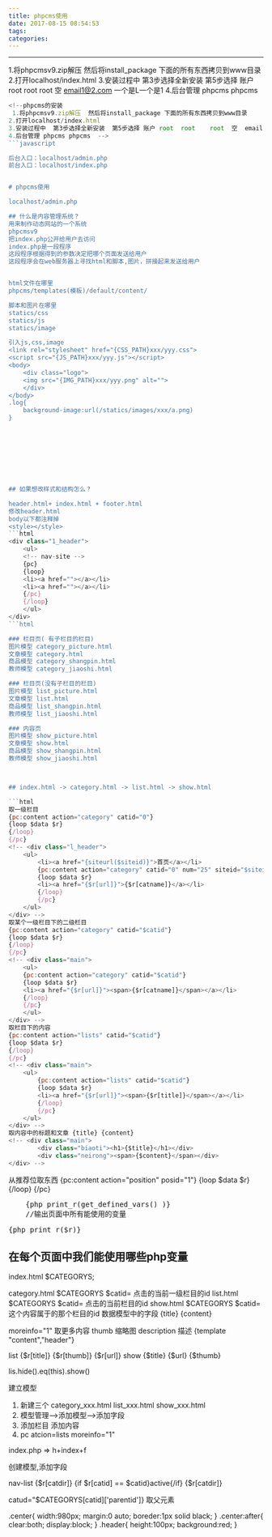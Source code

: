 ```yaml
---
title: phpcms使用
date: 2017-08-15 08:54:53
tags:
categories:
---
```

------

<!-- more -->
1.将phpcmsv9.zip解压  然后将install_package 下面的所有东西拷贝到www目录
2.打开localhost/index.html
3.安装过程中  第3步选择全新安装  第5步选择 账户 root  root    root  空  email1@2.com         一个是L一个是1
4.后台管理 phpcms phpcms 



```javascript
<!--phpcms的安装
 1.将phpcmsv9.zip解压  然后将install_package 下面的所有东西拷贝到www目录
2.打开localhost/index.html
3.安装过程中  第3步选择全新安装  第5步选择 账户 root  root    root  空  email1@2.com         一个是L一个是1
4.后台管理 phpcms phpcms  -->
```javascript

后台入口：localhost/admin.php
前台入口：localhost/index.php


# phpcms使用

localhost/admin.php

## 什么是内容管理系统？
用来制作动态网站的一个系统
phpcmsv9
把index.php公开给用户去访问
index.php是一段程序
这段程序根据得到的参数决定把哪个页面发送给用户
这段程序会在web服务器上寻找html和脚本,图片，拼接起来发送给用户


html文件在哪里
phpcms/templates(模板)/default/content/

脚本和图片在哪里
statics/css
statics/js
statics/image

引入js,css,image
<link rel="stylesheet" href="{CSS_PATH}xxx/yyy.css">
<script src="{JS_PATH}xxx/yyy.js"></script>
<body>
    <div class="logo">
    <img src="{IMG_PATH}xxx/yyy.png" alt="">
    </div>
</body>
.log{
    background-image:url(/statics/images/xxx/a.png)
}









## 如果想改样式和结构怎么？

header.html+ index.html + footer.html
修改header.html
body以下都注释掉
<style></style>
```html
<div class="1_header">
	<ul>
	<!-- nav-site --> 
	{pc}
	{loop}
	<li><a href=""></a></li>
	<li><a href=""></a></li>
	{/pc}
    {/loop}
	</ul>
</div>
```html

### 栏目页( 有子栏目的栏目)
图片模型 category_picture.html
文章模型 category.html
商品模型 category_shangpin.html
教师模型 category_jiaoshi.html

### 栏目页(没有子栏目的栏目)
图片模型 list_picture.html
文章模型 list.html
商品模型 list_shangpin.html
教师模型 list_jiaoshi.html

### 内容页
图片模型 show_picture.html
文章模型 show.html
商品模型 show_shangpin.html
教师模型 show_jiaoshi.html  



## index.html -> category.html -> list.html -> show.html

```html
取一级栏目
{pc:content action="category" catid="0"}
{loop $data $r}
{/loop}
{/pc}
<!-- <div class="l_header">
    <ul>
        <li><a href="{siteurl($siteid)}">首页</a></li>
        {pc:content action="category" catid="0" num="25" siteid="$siteid" order="listorder ASC"}
        {loop $data $r}
        <li><a href="{$r[url]}">{$r[catname]}</a></li>
        {/loop}
        {/pc}
    </ul>
</div> -->
取某个一级栏目下的二级栏目
{pc:content action="category" catid="$catid"}
{loop $data $r}
{/loop}
{/pc}
<!-- <div class="main">
    <ul>
    {pc:content action="category" catid="$catid"}
    {loop $data $r}
    <li><a href="{$r[url]}"><span>{$r[catname]}</span></a></li>
    {/loop}
    {/pc}
    </ul>
</div> -->
取栏目下的内容
{pc:content action="lists" catid="$catid"}
{loop $data $r}
{/loop}
{/pc}
<!-- <div class="main">
    <ul>
        {pc:content action="lists" catid="$catid"}
        {loop $data $r}
        <li><a href="{$r[url]}"><span>{$r[title]}</span></a></li>
        {/loop}
        {/pc}
    </ul>
</div> -->
取内容中的标题和文章 {title} {content}
<!-- <div class="main">
        <div class="biaoti"><h1>{$title}</h1></div>        
        <div class="neirong"><span>{$content}</span></div> 
</div> -->
```

从推荐位取东西
{pc:content action="position" posid="1"}
{loop $data $r}
{/loop}
{/pc}


<pre>
    {php print_r(get_defined_vars() )}  
    //输出页面中所有能使用的变量
</pre>
<pre>{php print_r($r)}</pre>

## 在每个页面中我们能使用哪些php变量

index.html $CATEGORYS;

category.html $CATEGORYS $catid= 点击的当前一级栏目的id
list.html  $CATEGORYS $catid= 点击的当前栏目的id
show.html  $CATEGORYS $catid= 这个内容属于的那个栏目的id 数据模型中的字段 {title} {content}

moreinfo="1"     取更多内容
thumb 缩略图
description 描述
{template "content","header"}

list {$r[title]} {$r[thumb]} {$r[url]}
show {$title} {$url} {$thumb} 

lis.hide().eq(this).show()

建立模型
1. 新建三个 category_xxx.html  list_xxx.html  show_xxx.html
2. 模型管理-->添加模型-->添加字段
3. 添加栏目 添加内容
4. pc atcion=lists moreinfo="1"



index.php => h+index+f

创建模型,添加字段

nav-list {$r[catdir]}
{if $r[catid] == $catid}active{/if} {$r[catdir]}

catud="$CATEGORYS[catid]['parentid']} 取父元素

.center{
    width:980px;
    margin:0 auto;
    boreder:1px solid black;
}
.center:after{
    clear:both;
    display:block;
}
.header{
    height:100px;
    background:red;
}
